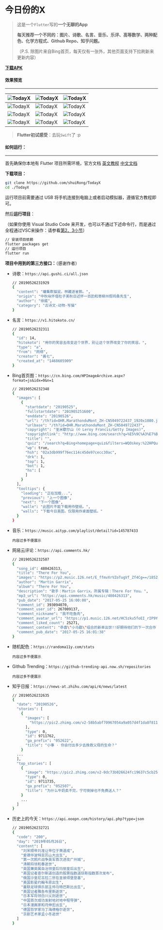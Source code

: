 # 今日份的X

> 这是一个`Flutter`写的**一个无聊的App**
>
> **每天推荐一个不同的：图片、诗歌、名言、音乐、乐评、高等数学、两种配色、化学方程式、Github Repo、知乎问题。**
>
> （P.S. 除图片来自Bing首页，每天仅有一张外，其他页面支持下拉刷新来更新内容）

**[下载APK](https://github.com/shuiRong/TodayX/releases)**



#### 效果预览

------

| ![TodayX](./preview/1.png)  | ![TodayX](./preview/2.png)  | ![TodayX](./preview/3.png)  |
| --------------------------- | --------------------------- | --------------------------- |
| ![TodayX](./preview/4.png)  | ![TodayX](./preview/5.png)  | ![TodayX](./preview/6.png)  |
| ![TodayX](./preview/7.png)  | ![TodayX](./preview/8.png)  | ![TodayX](./preview/9.png)  |
| ![TodayX](./preview/10.png) | ![TodayX](./preview/11.png) | ![TodayX](./preview/12.png) |



> **Flutter初试感受**：去玩`Swift`了 :p 

#### 如何运行：

---

首先确保你本地有 Flutter 项目所需环境，官方文档 [英文教程](https://flutter.dev/docs/get-started/install) [中文文档](https://flutter-io.cn/docs)

**下载项目：**

```bash
git clone https://github.com/shuiRong/TodayX
cd ./TodayX
```



运行项目前需要通过 USB 将手机连接到电脑上或者启动模拟器，遵循官方教程即可。

然后**运行项目**：

（如果你使用 Visual Studio Code 来开发，也可以不通过下述命令行，而是通过全程通过VSC来操作：请参看[第2、3小节](https://flutter-io.cn/docs/get-started/editor?tab=vscode)）

```bash
// 安装项目依赖
flutter packages get
// 运行项目
flutter run
```



**项目中用到的第三方接口：**（感谢作者）

* 诗歌：`https://api.gushi.ci/all.json`

  ```bash
  // 20190526231929
  {
    "content": "墉集欺猫鼠，林藏逐雀鹯。",
    "origin": "中秋咏怀借杜子美秋日述怀一百韵和寄柳州假鸣桑先生",
    "author": "徐威",
    "category": "古诗文-动物-写猫"
  }
  ```

* 名言：`https://v1.hitokoto.cn/`

  ```bash
  // 20190526232311
  {
    "id": 14,
    "hitokoto": "用你的笑容去改变这个世界，别让这个世界改变了你的笑容。",
    "type": "a",
    "from": "网络",
    "creator": "酱七",
    "created_at": "1468605909"
  }
  ```

* Bing首页图：`https://cn.bing.com/HPImageArchive.aspx?format=js&idx=0&n=1`

  ```bash
  // 20190526232348
  {
    "images": [
      {
        "startdate": "20190525",
        "fullstartdate": "201905251600",
        "enddate": "20190526",
        "url": "/th?id=OHR.MarathonduMont_ZH-CN5049722437_1920x1080.jpg&rf=LaDigue_1920x1080.jpg&pid=hp",
        "urlbase": "/th?id=OHR.MarathonduMont_ZH-CN5049722437",
        "copyright": "圣米歇尔山 (© Leroy Francis/Getty Images)",
        "copyrightlink": "http://www.bing.com/search?q=%E5%9C%A3%E7%B1%B3%E6%AD%87%E5%B0%94%E5%B1%B1&form=hpcapt&mkt=zh-cn",
        "title": "",
        "quiz": "/search?q=Bing+homepage+quiz&filters=WQOskey:%22HPQuiz_20190525_MarathonduMont%22&FORM=HPQUIZ",
        "wp": true,
        "hsh": "02a3db999f76ec114c45de97cecc30ac",
        "drk": 1,
        "top": 1,
        "bot": 1,
        "hs": [
        ]
      }
    ],
    "tooltips": {
      "loading": "正在加载...",
      "previous": "上一个图像",
      "next": "下一个图像",
      "walle": "此图片不能下载用作壁纸。",
      "walls": "下载今日美图。仅限用作桌面壁纸。"
    }
  }
  ```

* 音乐：`https://music.aityp.com/playlist/detail?id=145787433`

  ```
  内容过多不便展示
  ```

* 网易云评论：`https://api.comments.hk/`

  ```bash
  // 20190526232507
  {
    "song_id": 480426313,
    "title": "There For You",
    "images": "https://p2.music.126.net/E_ffmvXrVZoTugVf_Zf4Cg==/18520173860179248.jpg",
    "author": "Martin Garrix",
    "album": "There For You",
    "description": "歌手：Martin Garrix。所属专辑：There For You。",
    "mp3_url": "https://api.comments.hk/music/480426313",
    "pub_date": "2017-05-25 16:00:00",
    "comment_id": 393094070,
    "comment_user_id": 267009137,
    "comment_nickname": "我不吃鱼肉",
    "comment_avatar_url": "https://p1.music.126.net/HC5zku5foEI_rIP9YShyoQ==/109951164014518098.jpg",
    "comment_liked_count": 25271,
    "comment_content": "恭喜\"小马戳\"组合的新单出世!!好期待他们的下一次合作 也希望马丁不要弯不要弯不要弯啊哈哈哈哈哈哈[爱心][爱心][爱心][爱心]",
    "comment_pub_date": "2017-05-25 16:01:38"
  }
  ```

* 随机配色：`https://randoma11y.com/stats`

  ```
  内容过多不便展示
  ```

* Github Trending：`https://github-trending-api.now.sh/repositories`

  ```
  内容过多不便展示
  ```

* 知乎日报：`https://news-at.zhihu.com/api/4/news/latest`

  ```bash
  // 20190526232635
  {
    "date": "20190526",
    "stories": [
      {
        "images": [
          "https://pic2.zhimg.com/v2-58b5abf70967054a9a057d4f1da8f811.jpg"
        ],
        "type": 0,
        "id": 9711762,
        "ga_prefix": "052622",
        "title": "小事 · 你会付出多少去挽救父母的生命？"
      }
   	...
    ],
    "top_stories": [
      {
        "image": "https://pic2.zhimg.com/v2-0dc73b026624fc19637c5cb25ff679a9.jpg",
        "type": 0,
        "id": 9711735,
        "ga_prefix": "052507",
        "title": "为什么牛奶卖不完，宁可倒掉也不免费送人？"
      }
      ...
    ]
  }
  ```

* 历史上的今天：`https://api.ooopn.com/history/api.php?type=json`

  ```bash
  // 20190526232721
  {
    "code": "200",
    "day": "2019年05月26日",
    "content": [
      "刘宋顺帝刘准让帝位于萧道成",
      "爱德华波特亚历山大出生",
      "第一次鸦片战争英军首次进攻广州城",
      "清朝将领和春逝世",
      "英国兼英属自治领皇后玛丽皇后出生",
      "美国记者查尔斯道创造的股票指数道琼斯指数首次发布",
      "俄国沙皇尼古拉二世在圣彼得堡登基",
      "美国影星约翰韦恩出生",
      "曼联足球俱乐部主帅马特巴斯比出生",
      "美国记者雅各布里斯逝世",
      "日本军将领白川义则逝世",
      "中国首次成功发射地对地中程导弹",
      "日本漫画家和月伸宏出生",
      "德国哲学家马丁海德格尔逝世",
      "京剧艺术家孟小冬逝世"
    ]
  }
  ```